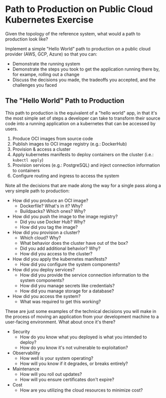 #   Path to Production on Public Cloud Kubernetes Exercise

Given the topology of the reference system, what would a path to production look like?

Implement a simple "Hello World" path to production on a public cloud provider (AWS, GCP, Azure) so that you can:

-   Demonstrate the running system
-   Demonstrate the steps you took to get the application running there by, for exampe, rolling out a change
-   Discuss the decisions you made, the tradeoffs you accepted, and the challenges you faced

##  The "Hello World" Path to Production

This path to production is the equivalent of a "hello world" app, in that it's the most simple set of steps a developer can take to transform their source code into a running application on a kubernetes that can be accessed by users.

1.  Produce OCI images from source code
1.  Publish images to OCI image registry (e.g.: DockerHub)
1.  Provision & access a cluster
1.  Apply kubernetes manifests to deploy containers on the cluster (i.e.: `kubectl apply`)
1.  Provision services (e.g.: PostgreSQL) and inject connection information to containers
1.  Configure routing and ingress to access the system

Note all the decisions that are made along the way for a single pass along a very simple path to production:

-   How did you produce an OCI image?
    -   Dockerfile? What's in it? Why?
    -   Buildpacks? Which ones? Why?
-   How did you push the image to the image registry?
    -   Did you use Docker Hub? Why?
    -   How did you tag the image?
-   How did you provision a cluster?
    -   Which cloud? Why?
    -   What behavior does the cluster have out of the box?
    -   Did you add additional behavior? Why?
    -   How did you access to the cluster?
-   How did you apply the kubernetes manifests?
    -   How did you configure the system components?
-   How did you deploy services?
    -   How did you provide the service connection information to the system components?
    -   How did you manage secrets like credentials?
    -   How did you manage storage for a database?
-   How did you access the system?
    -   What was required to get this working?

These are just some examples of the technical decisions you will make in the process of moving an application from your development machine to a user-facing environment. What about once it's there?

-   Security
    -   How do you know what you deployed is what you intended to deploy?
    -   How do you know it's not vulnerable to exploitation?
-   Observability
    -   How well is your system operating?
    -   How will you know if it degrades, or breaks entirely?
-   Maintenance
    -   How will you roll out updates?
    -   How will you ensure certificates don't expire?
-   Cost
    -   How are you utilizing the cloud resources to minimize cost?